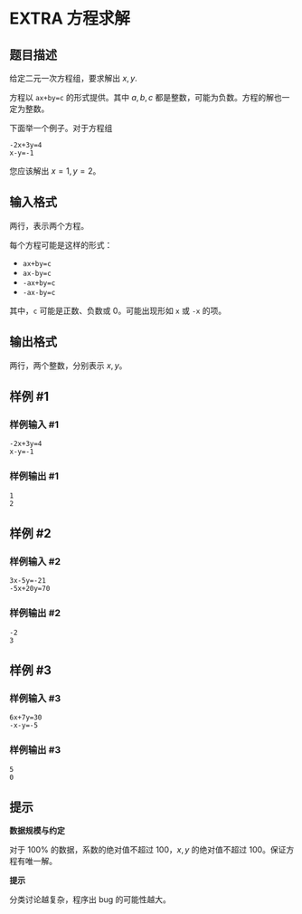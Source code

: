 # EXTRA 方程求解

## 题目描述

给定二元一次方程组，要求解出 $x, y$.

方程以 `ax+by=c` 的形式提供。其中 $a, b, c$ 都是整数，可能为负数。方程的解也一定为整数。

下面举一个例子。对于方程组
```plaintext
-2x+3y=4
x-y=-1
```

您应该解出 $x=1, y=2$。

## 输入格式

两行，表示两个方程。

每个方程可能是这样的形式：

- `ax+by=c`
- `ax-by=c`
- `-ax+by=c`
- `-ax-by=c`

其中，`c` 可能是正数、负数或 0。可能出现形如 `x` 或 `-x` 的项。



## 输出格式

两行，两个整数，分别表示 $x, y$。

## 样例 #1

### 样例输入 #1
```
-2x+3y=4
x-y=-1
```

### 样例输出 #1

```
1
2
```

## 样例 #2

### 样例输入 #2
```
3x-5y=-21
-5x+20y=70
```

### 样例输出 #2

```
-2
3
```

## 样例 #3

### 样例输入 #3
```
6x+7y=30
-x-y=-5
```

### 样例输出 #3

```
5
0
```

## 提示

**数据规模与约定**

对于 $100\%$ 的数据，系数的绝对值不超过 $100$，$x, y$ 的绝对值不超过 $100$。保证方程有唯一解。

**提示**  

分类讨论越复杂，程序出 bug 的可能性越大。

